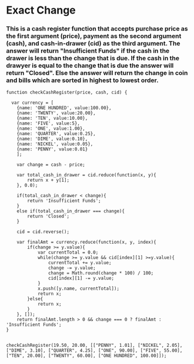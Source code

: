 # Exact Change
### This is a cash register function that accepts purchase price as the first argument (price), payment as the second argument (cash), and cash-in-drawer (cid) as the third argument. The answer will return "Insufficient Funds" if the cash in the drawer is less than the change that is due. If the cash in the drawyer is equal to the change that is due the answer will return "Closed". Else the answer will return the change in coin and bills which are sorted in highest to lowest order.
```
function checkCashRegister(price, cash, cid) {
    
  var currency = [
    {name: 'ONE HUNDRED', value:100.00},
    {name: 'TWENTY', value:20.00},
    {name: 'TEN', value:10.00},
    {name: 'FIVE', value:5},
    {name: 'ONE', value:1.00},
    {name: 'QUARTER', value:0.25},
    {name: 'DIME', value:0.10},
    {name: 'NICKEL', value:0.05},
    {name: 'PENNY', value:0.01}
    ];
  
    var change = cash - price;

    var total_cash_in_drawer = cid.reduce(function(x, y){
        return x + y[1];
    }, 0.0);

    if(total_cash_in_drawer < change){
        return 'Insufficient Funds';
    }
    else if(total_cash_in_drawer === change){
        return 'Closed';
    }

    cid = cid.reverse();

    var finalAmt = currency.reduce(function(x, y, index){
        if(change >= y.value){
            var currentTotal = 0.0;
            while(change >= y.value && cid[index][1] >=y.value){
                currentTotal += y.value;
                change -= y.value;
                change = Math.round(change * 100) / 100;
                cid[index][1] -= y.value;
            }
            x.push([y.name, currentTotal]);
            return x;
        }else{
            return x;
        }
    }, []);
    return finalAmt.length > 0 && change === 0 ? finalAmt : 'Insufficient Funds';
}


checkCashRegister(19.50, 20.00, [["PENNY", 1.01], ["NICKEL", 2.05], ["DIME", 3.10], ["QUARTER", 4.25], ["ONE", 90.00], ["FIVE", 55.00], ["TEN", 20.00], ["TWENTY", 60.00], ["ONE HUNDRED", 100.00]]);
```